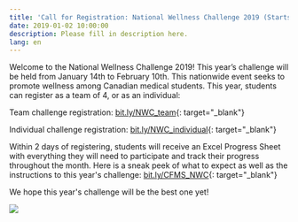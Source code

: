 ```yaml
---
title: 'Call for Registration: National Wellness Challenge 2019 (Starts on Jan. 14)'
date: 2019-01-02 10:00:00
description: Please fill in description here.
lang: en
---
```


Welcome to the National Wellness Challenge 2019! This year’s challenge will be held from January 14th to February 10th. This nationwide event seeks to promote wellness among Canadian medical students. This year, students can register as a team of 4, or as an individual:

Team challenge registration: [bit.ly/NWC\_team](www.bit.ly/NWC_team){: target="_blank"}&nbsp;

Individual challenge registration: [bit.ly/NWC\_individual](www.bit.ly/NWC_individual){: target="_blank"}&nbsp;

Within 2 days of registering, students will receive an Excel Progress Sheet with everything they will need to participate and track their progress throughout the month. Here is a sneak peek of what to expect as well as the instructions to this year's challenge: [bit.ly/CFMS\_NWC](www.bit.ly/CFMS_NWC){: target="_blank"}

We hope this year's challenge will be the best one yet!

![](/uploads/national-wellness-challenge.png)